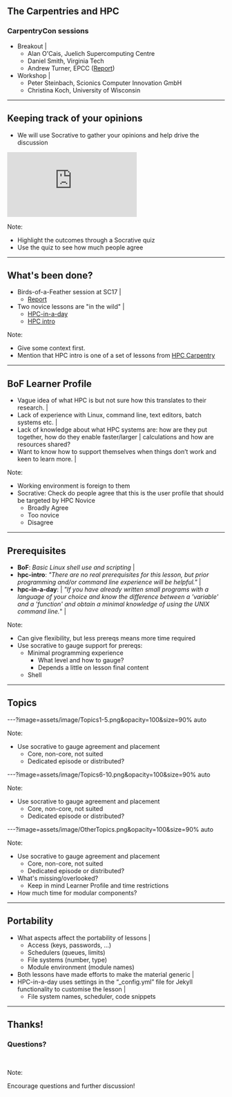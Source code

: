 ## The Carpentries and HPC

### CarpentryCon sessions

- Breakout |
  - Alan O'Cais, Juelich Supercomputing Centre 
  - Daniel Smith, Virginia Tech
  - Andrew Turner, EPCC ([Report](https://github.com/carpentries/carpentrycon/files/2022796/HPCCarpentry_Comparison.pdf))
- Workshop |
  - Peter Steinbach, Scionics Computer Innovation GmbH
  - Christina Koch, University of Wisconsin
  

---

## Keeping track of your opinions

- We will use Socrative to gather your opinions and help drive the discussion 

<div>
    <iframe src="https://b.socrative.com/teacher/#import-quiz/34463134" frameborder="0" ></iframe>
</div>

Note:

- Highlight the outcomes through a Socrative quiz 
- Use the quiz to see how much people agree

---

## What's been done?

- Birds-of-a-Feather session at SC17 |
  - [Report](https://hpc-uk.github.io/sc17-hpccarpentry-bof/pdf/sc17-hpccarpentry-bof-report.pdf)
- Two novice lessons are "in the wild" |
  - [HPC-in-a-day](https://psteinb.github.io/hpc-in-a-day/)
  - [HPC intro](https://hpc-carpentry.github.io/hpc-intro/)
  

Note:

- Give some context first.
- Mention that HPC intro is one of a set of lessons from [HPC Carpentry](https://hpc-carpentry.github.io)

---

## BoF Learner Profile

- Vague idea of what HPC is but not sure how this translates to their research. |
- Lack of experience with Linux, command line, text editors, batch systems etc. |
- Lack of knowledge about what HPC systems are: how are they put together, how do they enable faster/larger |
  calculations and how are resources shared?
- Want to know how to support themselves when things don’t work and keen to learn more. |

Note:

- Working environment is foreign to them
- Socrative: Check do people agree that this is the user profile that should be targeted by HPC Novice
  - Broadly Agree
  - Too novice
  - Disagree

---

## Prerequisites

- **BoF**: 
  *Basic Linux shell use and scripting* |
- **hpc-intro**: 
  *"There are no real prerequisites for this lesson, but prior programming and/or command line experience will be
  helpful."* |
- **hpc-in-a-day**: |
  *"If you have already written small programs with a language of your choice and know the difference
  between a 'variable' and a 'function' and obtain a minimal knowledge of using the UNIX command line.*" |

Note:

- Can give flexibility, but less prereqs means more time required
- Use socrative to gauge support for prereqs:
  - Minimal programming experience
    - What level and how to gauge?
    - Depends a little on lesson final content
  - Shell

---

## Topics   

---?image=assets/image/Topics1-5.png&opacity=100&size=90% auto



Note:

- Use socrative to gauge agreement and placement
  - Core, non-core, not suited
  - Dedicated episode or distributed?

---?image=assets/image/Topics6-10.png&opacity=100&size=90% auto

Note:

- Use socrative to gauge agreement and placement
  - Core, non-core, not suited
  - Dedicated episode or distributed?

---?image=assets/image/OtherTopics.png&opacity=100&size=90% auto

Note:

- Use socrative to gauge agreement and placement
  - Core, non-core, not suited
  - Dedicated episode or distributed?
- What's missing/overlooked?
  - Keep in mind Learner Profile and time restrictions
- How much time for modular components?

---

## Portability

- What aspects affect the portability of lessons |
  - Access (keys, passwords, ...)
  - Schedulers (queues, limits)
  - File systems (number, type)
  - Module environment (module names)
- Both lessons have made efforts to make the material generic |
- HPC-in-a-day uses settings in the “_config.yml” file for Jekyll functionality to customise the lesson |
  - File system names, scheduler, code snippets

---

## Thanks!

### Questions?

<br>

Note:

Encourage questions and further discussion!

